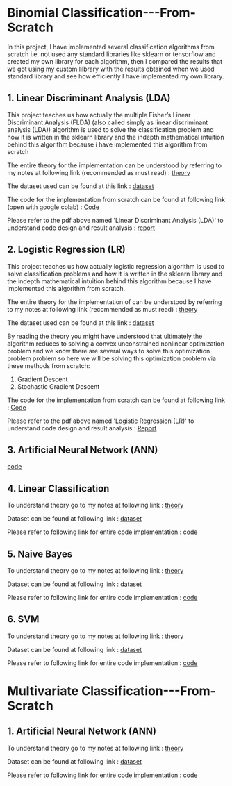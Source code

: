 # Binomial Classification---From-Scratch
In this project, I have implemented several classification algorithms from scratch i.e. not used any standard libraries like sklearn or tensorflow and created my own library for each algorithm, then I compared the results that we got using my custom lilbrary with the results obtained when we used standard library and see how efficiently I have implemented my own library.

  ## 1. Linear Discriminant Analysis (LDA)
 
  This project teaches us how actually the multiple Fisher’s Linear Discriminant Analysis (FLDA) (also called simply as linear discriminant analysis (LDA)) algorithm is used to solve the classification problem and how 
  it is written in the sklearn library and the indepth mathematical intuition behind this algorithm because i have implemented this algorithm from scratch

  The entire theory for the implementation can be understood by referring to my notes at following link (recommended as must read) : [theory](https://khetansarvesh.medium.com/fishers-linear-discriminant-analysis-flda-math-decoded-ac0f632ba884)

  The dataset used can be found at this link : [dataset](https://github.com/khetansarvesh/Tabular-Cross-Sectional-Modelling/blob/main/dataset/dataset_FLD.csv)

  The code for the implementation from scratch can be found at following link (open with google colab) : [Code](https://github.com/khetansarvesh/Tabular-Cross-Sectional-Modelling/blob/main/modelling/classification/Multiple-FLDA/code.ipynb)
  
  Please refer to the pdf above named 'Linear Discriminant Analysis (LDA)' to understand code design and result analysis : [report](https://github.com/khetansarvesh/Tabular-Cross-Sectional-Modelling/blob/main/modelling/classification/Multiple-FLDA/report.pdf)
  
  
  ## 2. Logistic Regression (LR)
  This project teaches us how actually logistic regression algorithm is used to solve classification problems and how it is written in the sklearn library and the indepth mathematical intuition behind this algorithm 
  because I have implemented this algorithm from scratch.

  The entire theory for the implementation of can be understood by referring to my notes at following link (recommended as must read) : [theory](https://drive.google.com/drive/folders/1M9TUIqTUfHXr-YdaDzDNchCqjjTHYZQL?usp=sharing)
  
  The dataset used can be found at this link : [dataset](https://github.com/khetansarvesh/Tabular-Cross-Sectional-Modelling/blob/main/dataset/dataset_LR.csv)

  By reading the theory you might have understood that ultimately the algorithm reduces to solving a convex unconstrained nonlinear optimization problem and we know there are several ways to solve this optimization 
  problem problem so here we will be solving this optimization problem via these methods from scratch:
  1. Gradient Descent
  2. Stochastic Gradient Descent
   
  The code for the implementation from scratch can be found at following link : [Code](https://github.com/khetansarvesh/Tabular-Cross-Sectional-Modelling/blob/main/modelling/classification/Multiple-Logistic-Regression/code.ipynb) 
  
  Please refer to the pdf above named 'Logistic Regression (LR)' to understand code design and result analysis : [Report](https://github.com/khetansarvesh/Tabular-Cross-Sectional-Modelling/blob/main/modelling/classification/Multiple-Logistic-Regression/report.pdf)

  ## 3. Artificial Neural Network (ANN)
  [code](https://github.com/khetansarvesh/Tabular-Cross-Sectional-Modelling/blob/main/modelling/classification/ANN.ipynb)

  ## 4. Linear Classification 
  To understand theory go to my notes at following link : [theory](https://medium.com/@khetansarvesh/math-behind-linear-classification-62e2a687b7e5)
  
  Dataset can be found at following link : [dataset](https://github.com/khetansarvesh/Tabular-Cross-Sectional-Modelling/blob/main/dataset/flower_dataset.csv)
  
  Please refer to following link for entire code implementation : [code](https://github.com/khetansarvesh/Tabular-Cross-Sectional-Modelling/blob/main/modelling/classification/Multiple-Linear-Classification.ipynb)
  
  ## 5. Naive Bayes
  To understand theory go to my notes at following link : [theory](https://khetansarvesh.medium.com/naive-bayes-nb-for-classification-explained-4fe4210d9538)
  
  Dataset can be found at following link : [dataset](https://github.com/khetansarvesh/Tabular-Cross-Sectional-Modelling/blob/main/dataset/indians-diabetes.csv)
  
  Please refer to following link for entire code implementation : [code](https://github.com/khetansarvesh/Tabular-Cross-Sectional-Modelling/blob/main/modelling/classification/NaiveBayes.ipynb)

  ## 6. SVM
  To understand theory go to my notes at following link : [theory](https://drive.google.com/drive/folders/1scKU4GQR0qPLD3jWdSEVjWv9LsCL9Ddr?usp=drive_link)
  
  Dataset can be found at following link : [dataset](https://github.com/khetansarvesh/Tabular-Cross-Sectional-Modelling/blob/main/dataset/flower_dataset.csv)
  
  Please refer to following link for entire code implementation : [code](https://github.com/khetansarvesh/Tabular-Cross-Sectional-Modelling/blob/main/modelling/classification/SVM.ipynb)





  

# Multivariate Classification---From-Scratch

  ## 1. Artificial Neural Network (ANN)
  
  To understand theory go to my notes at following link : [theory](https://docs.google.com/document/d/1bHPovrn3Zq71snFzlspmN2UnVsj5bXiQPvju1XSURfs/edit?usp=drive_link)
 
  Dataset can be found at following link : [dataset](https://github.com/khetansarvesh/Tabular-Cross-Sectional-Modelling/blob/main/dataset/dataset_NN.csv)
  
  Please refer to following link for entire code implementation : [code](https://github.com/khetansarvesh/Tabular-Cross-Sectional-Modelling/blob/main/modelling/classification/Multivariate-ANN.ipynb)
  
